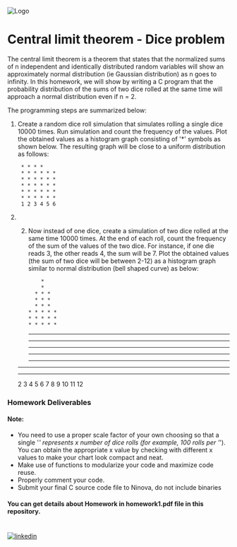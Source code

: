 
![Logo](https://thumbs.gfycat.com/VeneratedConsiderateBovine-max-1mb.gif)


# Central limit theorem - Dice problem

The central limit theorem is a theorem that states that the normalized sums of n independent and identically
distributed random variables will show an approximately normal distribution (ie Gaussian distribution) as n goes to
infinity. In this homework, we will show by writing a C program that the probability distribution of the sums of two
dice rolled at the same time will approach a normal distribution even if n = 2.



The programming steps are summarized below:
1. Create a random dice roll simulation that simulates rolling a single dice 10000 times. Run simulation and count the frequency of the values. Plot the obtained values as a histogram graph consisting of '*' symbols as shown below. The resulting graph will be close to a uniform distribution as follows:

        * * * *
        * * * * * *
        * * * * * *
        * * * * * *
        * * * * * *
        * * * * * *
        1 2 3 4 5 6

2. 2. Now instead of one dice, create a simulation of two dice rolled at the same time 10000 times. At the end of each
roll, count the frequency of the sum of the values of the two dice. For instance, if one die reads 3, the other reads
4, the sum will be 7. Plot the obtained values (the sum of two dice will be between 2-12) as a histogram graph similar
to normal distribution (bell shaped curve) as below:


              *
              *
            * * *
            * * *
            * * *
          * * * * *
          * * * * *
          * * * * *
        * * * * * * *
        * * * * * * *
        * * * * * * *
      * * * * * * * * *
      * * * * * * * * *
    * * * * * * * * * * *
    * * * * * * * * * * *
   2 3 4 5 6 7 8 9 10 11 12


### Homework Deliverables
#### Note:  
- You need to use a proper scale factor of your own choosing so that a single '*' represents x number of dice rolls (for example, 100 rolls per '*'). You can obtain the appropriate x value by checking with different x values to make your chart look compact and neat.
- Make use of functions to modularize your code and maximize code reuse.
- Properly comment your code.
- Submit your final C source code file to Ninova, do not include binaries
#### You can get details about Homework in homework1.pdf file in this repository.


#
#
[![linkedin](https://img.shields.io/badge/linkedin-0A66C2?style=for-the-badge&logo=linkedin&logoColor=white)](https://www.linkedin.com/in/cavadibrahimli/)


